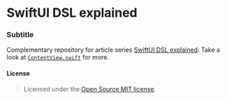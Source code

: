 # SwiftUI DSL explained
### Subtitle


Complementary repository for article series [SwiftUI DSL explained]. Take a look at [`ContentView.swift`] for more.


#### License
> Licensed under the [Open Source MIT license].


[SwiftUI DSL explained]: http://blog.eppz.eu/swiftui-dsl-explained-tupleview
[`ContentView.swift`]: SwiftUI_DSL_explained/ContentView.swift
[Open Source MIT license]: http://en.wikipedia.org/wiki/MIT_License




